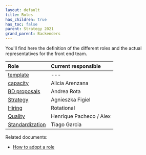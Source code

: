 ```yaml
---
layout: default
title: Roles
has_children: true
has_toc: false
parent: Strategy 2021
grand_parent: Backenders
---
```


You'll find here the definition of the different roles and the actual representatives for the front end team.

| Role | Current responsible |
|:--|:--|
| [template](/devismos/docs/backenders/strategy-2021/roles/template) | --- |
| [capacity](/devismos/docs/backenders/strategy-2021/roles/capacity) | Alicia Arenzana |
| [BD proposals](/devismos/docs/backenders/strategy-2021/roles/business-development-proposals) | Andrea Rota |
| [Strategy](/devismos/docs/backenders/strategy-2021/roles/strategy) | Agnieszka Figiel |
| [Hiring](/devismos/docs/backenders/strategy-2021/roles/hiring) | Rotational |
| [Quality](/devismos/docs/backenders/strategy-2021/roles/quality) | Henrique Pacheco / Alex |
| [Standardization](/devismos/docs/backenders/strategy-2021/roles/standardization) | Tiago Garcia |

Related documents:

* [How to adopt a role](/devismos/docs/guidelines/role-adoption)
